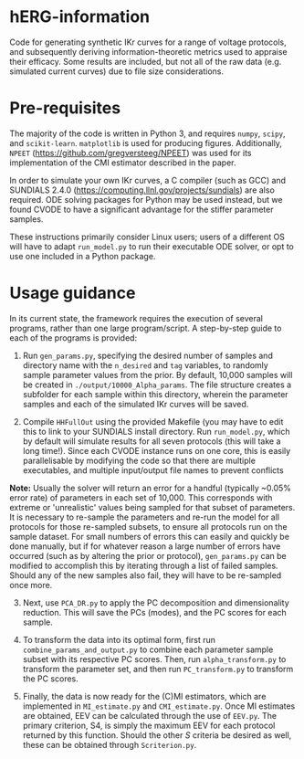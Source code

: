 # hERG-information
Code for generating synthetic IKr curves for a range of voltage protocols, and subsequently deriving information-theoretic metrics used to appraise their efficacy. Some results are included, but not all of the raw data (e.g. simulated current curves) due to file size considerations.

# Pre-requisites

The majority of the code is written in Python 3, and requires `numpy`, `scipy`, and `scikit-learn`. `matplotlib` is used for producing figures. Additionally, `NPEET` (https://github.com/gregversteeg/NPEET) was used for its implementation of the CMI estimator described in the paper.

In order to simulate your own IKr curves, a C compiler (such as GCC) and SUNDIALS 2.4.0 (https://computing.llnl.gov/projects/sundials) are also required. ODE solving packages for Python may be used instead, but we found CVODE to have a significant advantage for the stiffer parameter samples.

These instructions primarily consider Linux users; users of a different OS will have to adapt `run_model.py` to run their executable ODE solver, or opt to use one included in a Python package.

# Usage guidance

In its current state, the framework requires the execution of several programs, rather than one large program/script. A step-by-step guide to each of the programs is provided:

1. Run `gen_params.py`, specifying the desired number of samples and directory name with the `n_desired` and `tag` variables, to randomly sample parameter values from the prior. By default, 10,000 samples will be created in `./output/10000_Alpha_params`. The file structure creates a subfolder for each sample within this directory, wherein the parameter samples and each of the simulated IKr curves will be saved.

2. Compile `HHFullOut` using the provided Makefile (you may have to edit this to link to your SUNDIALS install directory. Run `run_model.py`, which by default will simulate results for all seven protocols (this will take a long time!). Since each CVODE instance runs on one core, this is easily parallelisable by modifying the code so that there are multiple executables, and multiple input/output file names to prevent conflicts

**Note:** Usually the solver will return an error for a handful (typically ~0.05% error rate) of parameters in each set of 10,000. This corresponds with extreme or 'unrealistic' values being sampled for that subset of parameters. It is necessary to re-sample the parameters and re-run the model for all protocols for those re-sampled subsets, to ensure all protocols run on the sample dataset. For small numbers of errors this can easily and quickly be done manually, but if for whatever reason a large number of errors have occurred (such as by altering the prior or protocol), `gen_params.py` can be modified to accomplish this by iterating through a list of failed samples. Should any of the new samples also fail, they will have to be re-sampled once more.

3. Next, use `PCA_DR.py` to apply the PC decomposition and dimensionality reduction. This will save the PCs (modes), and the PC scores for each sample.

4. To transform the data into its optimal form, first run `combine_params_and_output.py` to combine each parameter sample subset with its respective PC scores. Then, run `alpha_transform.py` to transform the parameter set, and then run `PC_transform.py` to transform the PC scores.

5. Finally, the data is now ready for the (C)MI estimators, which are implemented in `MI_estimate.py` and `CMI_estimate.py`. Once MI estimates are obtained, EEV can be calculated through the use of `EEV.py`. The primary criterion, S4, is simply the maximum EEV for each protocol returned by this function. Should the other *S* criteria be desired as well, these can be obtained through `Scriterion.py`.

